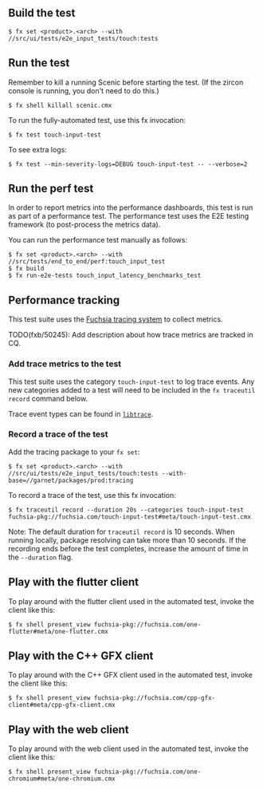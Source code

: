 ## Build the test

```shell
$ fx set <product>.<arch> --with //src/ui/tests/e2e_input_tests/touch:tests
```

## Run the test

Remember to kill a running Scenic before starting the test. (If the zircon
console is running, you don't need to do this.)

```shell
$ fx shell killall scenic.cmx
```

To run the fully-automated test, use this fx invocation:

```shell
$ fx test touch-input-test
```

To see extra logs:

```shell
$ fx test --min-severity-logs=DEBUG touch-input-test -- --verbose=2
```

## Run the perf test

In order to report metrics into the performance dashboards, this test is
run as part of a performance test. The performance test uses the E2E
testing framework (to post-process the metrics data).

You can run the performance test manually as follows:

```shell
$ fx set <product>.<arch> --with //src/tests/end_to_end/perf:touch_input_test
$ fx build
$ fx run-e2e-tests touch_input_latency_benchmarks_test
```

## Performance tracking

This test suite uses the
[Fuchsia tracing system](https://fuchsia.dev/fuchsia-src/concepts/tracing) to
collect metrics.

TODO(fxb/50245): Add description about how trace metrics are tracked in CQ.

### Add trace metrics to the test

This test suite uses the category `touch-input-test` to log trace events. Any
new categories added to a test will need to be included in the `fx traceutil
record` command below.

Trace event types can be found in
[`libtrace`](//zircon/system/ulib/trace/include/lib/trace/event.h).

### Record a trace of the test

Add the tracing package to your `fx set`:

```shell
$ fx set <product>.<arch> --with //src/ui/tests/e2e_input_tests/touch:tests --with-base=//garnet/packages/prod:tracing
```

To record a trace of the test, use this fx invocation:

```shell
$ fx traceutil record --duration 20s --categories touch-input-test fuchsia-pkg://fuchsia.com/touch-input-test#meta/touch-input-test.cmx
```

Note: The default duration for `traceutil record` is 10 seconds. When running
locally, package resolving can take more than 10 seconds. If the recording ends
before the test completes, increase the amount of time in the `--duration` flag.

## Play with the flutter client

To play around with the flutter client used in the automated test, invoke the
client like this:

```shell
$ fx shell present_view fuchsia-pkg://fuchsia.com/one-flutter#meta/one-flutter.cmx
```

## Play with the C++ GFX client

To play around with the C++ GFX client used in the automated test, invoke the
client like this:

```shell
$ fx shell present_view fuchsia-pkg://fuchsia.com/cpp-gfx-client#meta/cpp-gfx-client.cmx
```

## Play with the web client

To play around with the web client used in the automated test, invoke the
client like this:

```shell
$ fx shell present_view fuchsia-pkg://fuchsia.com/one-chromium#meta/one-chromium.cmx
```